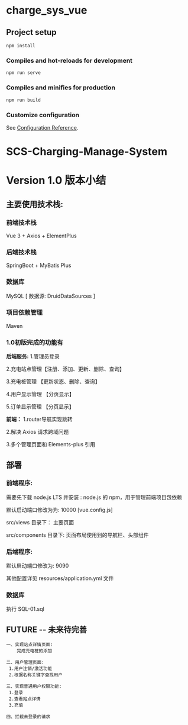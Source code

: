 # charge_sys_vue

## Project setup
```
npm install
```

### Compiles and hot-reloads for development
```
npm run serve
```

### Compiles and minifies for production
```
npm run build
```

### Customize configuration
See [Configuration Reference](https://cli.vuejs.org/config/).




# SCS-Charging-Manage-System

# Version 1.0 版本小结


## 主要使用技术栈:

### 前端技术栈
Vue 3 + Axios + ElementPlus

### 后端技术栈
SpringBoot + MyBatis Plus

### 数据库
MySQL  [ 数据源: DruidDataSources ]

### 项目依赖管理
Maven

### 1.0初版完成的功能有
**后端服务:**
1.管理员登录

2.充电站点管理【注册、添加、更新、删除、查询】

3.充电桩管理 【更新状态、删除、查询】

4.用户显示管理 【分页显示】

5.订单显示管理 【分页显示】

**前端：**
1.router导航实现跳转

2.解决 Axios 请求跨域问题

3.多个管理页面和 Elements-plus 引用






## 部署

### 前端程序: 
需要先下载 node.js LTS 并安装 : node.js 的 npm，用于管理前端项目包依赖

默认启动端口修改为为: 10000 [vue.config.js]

src/views 目录下： 主要页面

src/components 目录下: 页面布局使用到的导航栏、头部组件

### 后端程序:
默认启动端口修改为: 9090

其他配置详见 resources/application.yml 文件

### 数据库

执行 SQL-01.sql






## FUTURE -- 未来待完善

```
一、实现站点详情页面:
 	完成充电桩的添加
 
二、用户管理页面:
 1.用户注销/激活功能
 2.根据名称关键字查找用户
 
三、实现普通用户权限功能:
 1.登录
 2.查看站点详情
 3.充值
 
四、拦截未登录的请求

```
